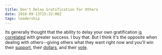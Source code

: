 ```yaml
---
title: Don't Delay Gratification For Others
date: 2018-09-13T15:32:00Z
tags: leadership
---
```

Its generally thought that the ability to delay your own gratification [is 
correlated][4] with greater success. I buy that. But I think it's the opposite 
when dealing with others--giving others what they want right now and you'll win 
their [support][3], their [dollars][2], and their [vote][1].

[1]: https://www.nytimes.com/2016/11/09/us/politics/hillary-clinton-donald-trump-president.html
[2]: https://www.washingtonpost.com/business/economy/apple-is-the-first-1-trillion-company-in-history/2018/08/02/ea3e7a02-9599-11e8-a679-b09212fb69c2_story.html?noredirect=on
[3]: https://en.wikipedia.org/wiki/Lean_startup
[4]: https://en.wikipedia.org/wiki/Delayed_gratification
